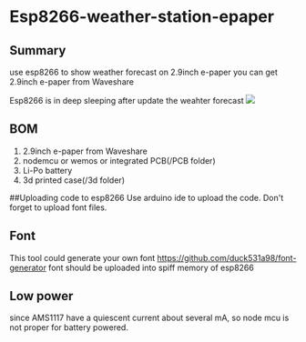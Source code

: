 # Esp8266-weather-station-epaper
## Summary
use esp8266 to show weather forecast on 2.9inch e-paper
you can get 2.9inch e-paper from Waveshare

Esp8266 is in deep sleeping after update the weahter forecast
![](https://github.com/duck531a98/esp8266-weather-station-epaper/raw/master/pics/20170623_232157.jpg)

## BOM
1. 2.9inch e-paper from Waveshare 
2. nodemcu or wemos or integrated PCB(/PCB folder)
3. Li-Po battery
4. 3d printed case(/3d folder)

##Uploading code to esp8266
Use arduino ide to upload the code. Don't forget to upload font files.

## Font
This tool could generate your own font 
https://github.com/duck531a98/font-generator
font should be uploaded into spiff memory of esp8266

## Low power
since AMS1117 have a quiescent current about several mA, so node mcu is not proper for battery powered.